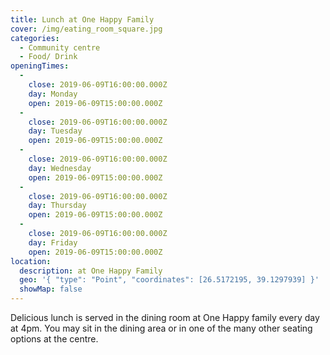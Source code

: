 ```yaml
---
title: Lunch at One Happy Family
cover: /img/eating_room_square.jpg
categories:
  - Community centre
  - Food/ Drink
openingTimes:
  - 
    close: 2019-06-09T16:00:00.000Z
    day: Monday
    open: 2019-06-09T15:00:00.000Z
  - 
    close: 2019-06-09T16:00:00.000Z
    day: Tuesday
    open: 2019-06-09T15:00:00.000Z
  - 
    close: 2019-06-09T16:00:00.000Z
    day: Wednesday
    open: 2019-06-09T15:00:00.000Z
  - 
    close: 2019-06-09T16:00:00.000Z
    day: Thursday
    open: 2019-06-09T15:00:00.000Z
  - 
    close: 2019-06-09T16:00:00.000Z
    day: Friday
    open: 2019-06-09T15:00:00.000Z
location:
  description: at One Happy Family
  geo: '{ "type": "Point", "coordinates": [26.5172195, 39.1297939] }'
  showMap: false
---
```


Delicious lunch is served in the dining room at One Happy family every day at 4pm. You may sit in the dining area or in one of the many other seating options at the centre.